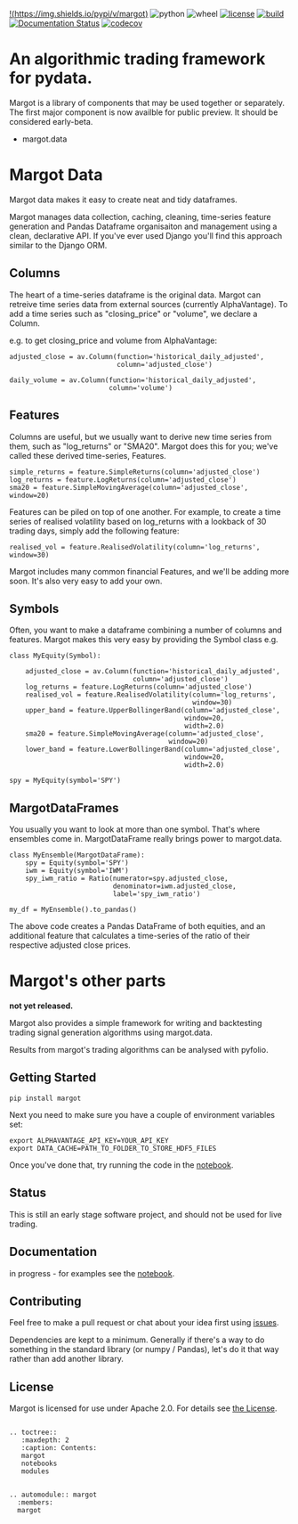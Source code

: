 [!(https://img.shields.io/pypi/v/margot)](https://pypi.org/project/margot/)
![python](https://img.shields.io/pypi/pyversions/margot)
![wheel](https://img.shields.io/pypi/wheel/margot)
[![license](https://img.shields.io/github/license/atkinson/margot)](https://github.com/atkinson/margot/blob/master/LICENSE)
[![build](https://img.shields.io/travis/com/atkinson/margot)](https://travis-ci.com/github/atkinson/margot)
[![Documentation Status](https://readthedocs.org/projects/margot/badge/?version=latest)](https://margot.readthedocs.io/en/latest/?badge=latest)
[![codecov](https://codecov.io/gh/atkinson/margot/branch/master/graph/badge.svg)](https://codecov.io/gh/atkinson/margot)

# An algorithmic trading framework for pydata.
Margot is a library of components that may be used together or separately. The first
major component is now availble for public preview. It should be considered early-beta.

- margot.data

# Margot Data
Margot data makes it easy to create neat and tidy dataframes.

Margot manages data collection, caching, cleaning, time-series feature generation and
Pandas Dataframe organisaiton and management using a clean, declarative API. If you've
ever used Django you'll find this approach similar to the Django ORM.

## Columns
The heart of a time-series dataframe is the original data. Margot can retreive time series
data from external sources (currently AlphaVantage). To add a time series such as
"closing_price" or "volume", we declare a Column.

e.g. to get closing_price and volume from AlphaVantage:

    adjusted_close = av.Column(function='historical_daily_adjusted', 
                               column='adjusted_close')

    daily_volume = av.Column(function='historical_daily_adjusted',
                             column='volume')

## Features
Columns are useful, but we usually want to derive new time series from them, such 
as "log_returns" or "SMA20". Margot does this for you; we've called these derived
time-series, Features.

    simple_returns = feature.SimpleReturns(column='adjusted_close')
    log_returns = feature.LogReturns(column='adjusted_close')
    sma20 = feature.SimpleMovingAverage(column='adjusted_close', window=20)

Features can be piled on top of one another. For example, to create a time series of
realised volatility based on log_returns with a lookback of 30 trading days, simply
add the following feature:

    realised_vol = feature.RealisedVolatility(column='log_returns', window=30)

Margot includes many common financial Features, and we'll be adding more soon. It's 
also very easy to add your own.


## Symbols
Often, you want to make a dataframe combining a number of columns and features.
Margot makes this very easy by providing the Symbol class e.g.

    class MyEquity(Symbol):

        adjusted_close = av.Column(function='historical_daily_adjusted', 
                                   column='adjusted_close')
        log_returns = feature.LogReturns(column='adjusted_close')
        realised_vol = feature.RealisedVolatility(column='log_returns', 
                                                  window=30)
        upper_band = feature.UpperBollingerBand(column='adjusted_close', 
                                                window=20, 
                                                width=2.0)
        sma20 = feature.SimpleMovingAverage(column='adjusted_close', 
                                            window=20)
        lower_band = feature.LowerBollingerBand(column='adjusted_close', 
                                                window=20, 
                                                width=2.0)

    spy = MyEquity(symbol='SPY')

## MargotDataFrames
You usually you want to look at more than one symbol. That's where
ensembles come in. MargotDataFrame really brings power to margot.data.

    class MyEnsemble(MargotDataFrame):
        spy = Equity(symbol='SPY')
        iwm = Equity(symbol='IWM')
        spy_iwm_ratio = Ratio(numerator=spy.adjusted_close, 
                              denominator=iwm.adjusted_close,
                              label='spy_iwm_ratio')

    my_df = MyEnsemble().to_pandas() 

The above code creates a Pandas DataFrame of both equities, and an additional
feature that calculates a time-series of the ratio of their respective
adjusted close prices.

# Margot's other parts
**not yet released.**

Margot also provides a simple framework for writing and backtesting trading
signal generation algorithms using margot.data.

Results from margot's trading algorithms can be analysed with pyfolio.

## Getting Started

    pip install margot

Next you need to make sure you have a couple of environment variables set:

    export ALPHAVANTAGE_API_KEY=YOUR_API_KEY
    export DATA_CACHE=PATH_TO_FOLDER_TO_STORE_HDF5_FILES

Once you've done that, try running the code in the [notebook](https://github.com/atkinson/margot/blob/master/notebooks/margot.ipynb).

## Status
This is still an early stage software project, and should not be used for live trading.

## Documentation

in progress - for examples see the [notebook](https://github.com/atkinson/margot/blob/master/notebooks/margot.ipynb).

## Contributing

Feel free to make a pull request or chat about your idea first using [issues](https://github.com/atkinson/margot/issues).

Dependencies are kept to a minimum. Generally if there's a way to do something in the standard library (or numpy / Pandas), let's do it that way rather than add another library. 

## License
Margot is licensed for use under Apache 2.0. For details see [the License](https://github.com/atkinson/margot/blob/master/LICENSE).

  
```eval_rst

.. toctree::
   :maxdepth: 2
   :caption: Contents:
   margot
   notebooks
   modules


.. automodule:: margot
  :members:
  margot

```